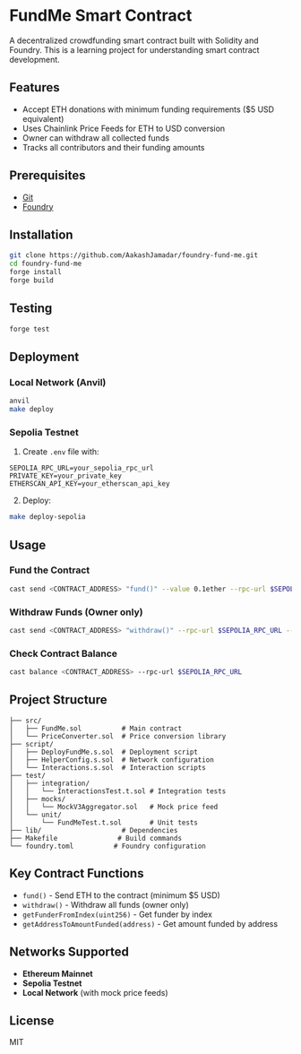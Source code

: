 # FundMe Smart Contract 

A decentralized crowdfunding smart contract built with Solidity and Foundry. This is a learning project for understanding smart contract development.

## Features

- Accept ETH donations with minimum funding requirements ($5 USD equivalent)
- Uses Chainlink Price Feeds for ETH to USD conversion
- Owner can withdraw all collected funds
- Tracks all contributors and their funding amounts

## Prerequisites

- [Git](https://git-scm.com/)
- [Foundry](https://getfoundry.sh/)

## Installation

```bash
git clone https://github.com/AakashJamadar/foundry-fund-me.git
cd foundry-fund-me
forge install
forge build
```

## Testing

```bash
forge test
```

## Deployment

### Local Network (Anvil)
```bash
anvil
make deploy
```

### Sepolia Testnet
1. Create `.env` file with:
```
SEPOLIA_RPC_URL=your_sepolia_rpc_url
PRIVATE_KEY=your_private_key
ETHERSCAN_API_KEY=your_etherscan_api_key
```

2. Deploy:
```bash
make deploy-sepolia
```

## Usage

### Fund the Contract
```bash
cast send <CONTRACT_ADDRESS> "fund()" --value 0.1ether --rpc-url $SEPOLIA_RPC_URL --private-key $PRIVATE_KEY
```

### Withdraw Funds (Owner only)
```bash
cast send <CONTRACT_ADDRESS> "withdraw()" --rpc-url $SEPOLIA_RPC_URL --private-key $PRIVATE_KEY
```

### Check Contract Balance
```bash
cast balance <CONTRACT_ADDRESS> --rpc-url $SEPOLIA_RPC_URL
```

## Project Structure

```
├── src/
│   ├── FundMe.sol          # Main contract
│   └── PriceConverter.sol  # Price conversion library
├── script/
│   ├── DeployFundMe.s.sol  # Deployment script
│   ├── HelperConfig.s.sol  # Network configuration
│   └── Interactions.s.sol  # Interaction scripts
├── test/
│   ├── integration/
│   │   └── InteractionsTest.t.sol # Integration tests
│   ├── mocks/
│   │   └── MockV3Aggregator.sol   # Mock price feed
│   └── unit/
│       └── FundMeTest.t.sol       # Unit tests
├── lib/                    # Dependencies
├── Makefile               # Build commands
└── foundry.toml          # Foundry configuration
```

## Key Contract Functions

- `fund()` - Send ETH to the contract (minimum $5 USD)
- `withdraw()` - Withdraw all funds (owner only)
- `getFunderFromIndex(uint256)` - Get funder by index
- `getAddressToAmountFunded(address)` - Get amount funded by address

## Networks Supported

- **Ethereum Mainnet**
- **Sepolia Testnet** 
- **Local Network** (with mock price feeds)

## License

MIT